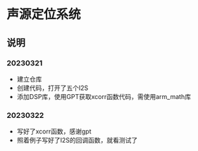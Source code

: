 # 声源定位系统
## 说明
### 20230321
* 建立仓库
* 创建代码，打开了五个I2S
* 添加DSP库，使用GPT获取xcorr函数代码，需使用arm_math库
### 20230322
* 写好了xcorr函数，感谢gpt
* 照着例子写好了I2S的回调函数，就看测试了
